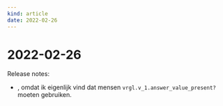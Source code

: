 ```yaml
---
kind: article
date: 2022-02-26
---
```


# 2022-02-26

Release notes:

* , omdat ik eigenlijk vind dat mensen `vrgl.v_1.answer_value_present?`  moeten  gebruiken.
